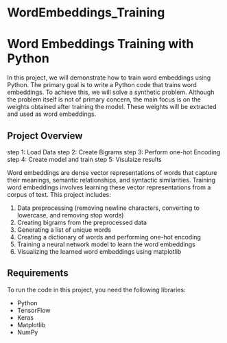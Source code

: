 # WordEmbeddings_Training

# Word Embeddings Training with Python

In this project, we will demonstrate how to train word embeddings using Python. The primary goal is to write a Python code that trains word embeddings. To achieve this, we will solve a synthetic problem. Although the problem itself is not of primary concern, the main focus is on the weights obtained after training the model. These weights will be extracted and used as word embeddings.

## Project Overview
step 1: Load Data
step 2: Create Bigrams
step 3: Perform one-hot Encoding 
step 4: Create model and train 
step 5: Visulaize results

Word embeddings are dense vector representations of words that capture their meanings, semantic relationships, and syntactic similarities. Training word embeddings involves learning these vector representations from a corpus of text. This project includes:


1. Data preprocessing (removing newline characters, converting to lowercase, and removing stop words)
2. Creating bigrams from the preprocessed data
3. Generating a list of unique words
4. Creating a dictionary of words and performing one-hot encoding
5. Training a neural network model to learn the word embeddings
6. Visualizing the learned word embeddings using matplotlib

## Requirements

To run the code in this project, you need the following libraries:
- Python 
- TensorFlow
- Keras
- Matplotlib
- NumPy


